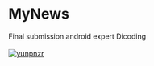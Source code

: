 # MyNews
Final submission android expert Dicoding <br>
<br>
[![yunpnzr](https://circleci.com/gh/yunpnzr/MyNews.svg?style=svg)](https://circleci.com/gh/yunpnzr/MyNews)
